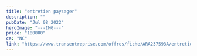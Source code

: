 ```yaml
---
title: "entretien paysager"
description: ""
pubDate: "Jul 08 2022"
heroImage: "---IMG---"
price: "180000"
ca: "NC"
link: "https://www.transentreprise.com/offres/fiche/ARA237593A/entretien-paysager/auvergne-rhone-alpes/haute-savoie"
---
```

